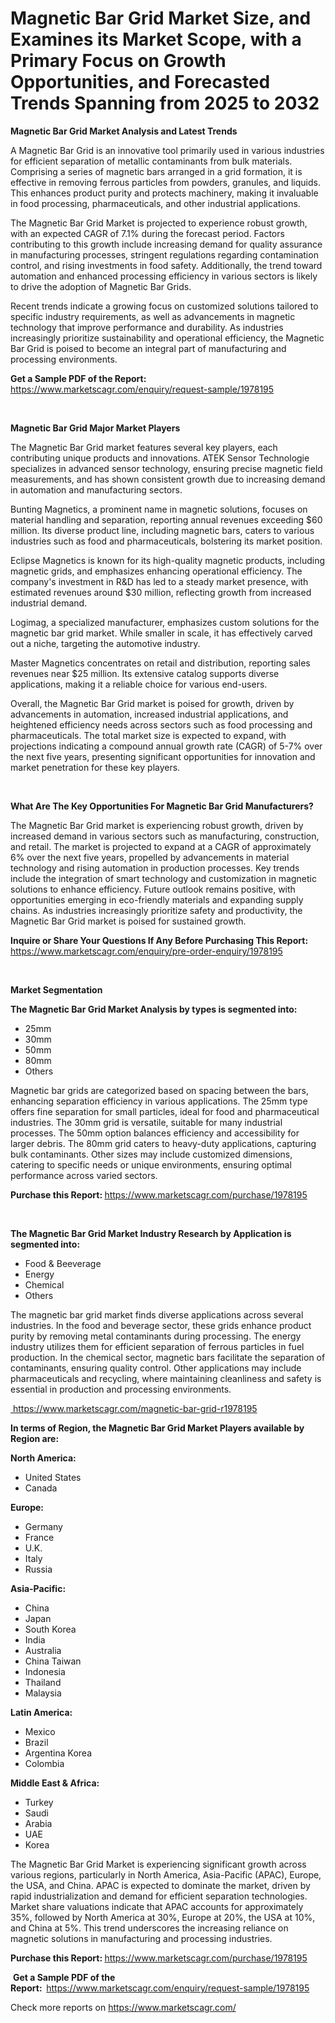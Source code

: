 <p><h1>Magnetic Bar Grid Market Size, and Examines its Market Scope, with a Primary Focus on Growth Opportunities, and Forecasted Trends Spanning from 2025 to 2032</h1></p><p><strong>Magnetic Bar Grid Market Analysis and Latest Trends</strong></p>
<p><p>A Magnetic Bar Grid is an innovative tool primarily used in various industries for efficient separation of metallic contaminants from bulk materials. Comprising a series of magnetic bars arranged in a grid formation, it is effective in removing ferrous particles from powders, granules, and liquids. This enhances product purity and protects machinery, making it invaluable in food processing, pharmaceuticals, and other industrial applications.</p><p>The Magnetic Bar Grid Market is projected to experience robust growth, with an expected CAGR of 7.1% during the forecast period. Factors contributing to this growth include increasing demand for quality assurance in manufacturing processes, stringent regulations regarding contamination control, and rising investments in food safety. Additionally, the trend toward automation and enhanced processing efficiency in various sectors is likely to drive the adoption of Magnetic Bar Grids. </p><p>Recent trends indicate a growing focus on customized solutions tailored to specific industry requirements, as well as advancements in magnetic technology that improve performance and durability. As industries increasingly prioritize sustainability and operational efficiency, the Magnetic Bar Grid is poised to become an integral part of manufacturing and processing environments.</p></p>
<p><strong>Get a Sample PDF of the Report:&nbsp;</strong> <a href="https://www.marketscagr.com/enquiry/request-sample/1978195?utm_campaign=1995&utm_medium=2&utm_source=Github&utm_content=ia&utm_term=04022025&utm_id=magnetic-bar-grid">https://www.marketscagr.com/enquiry/request-sample/1978195</a></p>
<p>&nbsp;</p>
<p><strong>Magnetic Bar Grid Major Market Players</strong></p>
<p><p>The Magnetic Bar Grid market features several key players, each contributing unique products and innovations. ATEK Sensor Technologie specializes in advanced sensor technology, ensuring precise magnetic field measurements, and has shown consistent growth due to increasing demand in automation and manufacturing sectors.</p><p>Bunting Magnetics, a prominent name in magnetic solutions, focuses on material handling and separation, reporting annual revenues exceeding $60 million. Its diverse product line, including magnetic bars, caters to various industries such as food and pharmaceuticals, bolstering its market position.</p><p>Eclipse Magnetics is known for its high-quality magnetic products, including magnetic grids, and emphasizes enhancing operational efficiency. The company's investment in R&D has led to a steady market presence, with estimated revenues around $30 million, reflecting growth from increased industrial demand.</p><p>Logimag, a specialized manufacturer, emphasizes custom solutions for the magnetic bar grid market. While smaller in scale, it has effectively carved out a niche, targeting the automotive industry. </p><p>Master Magnetics concentrates on retail and distribution, reporting sales revenues near $25 million. Its extensive catalog supports diverse applications, making it a reliable choice for various end-users.</p><p>Overall, the Magnetic Bar Grid market is poised for growth, driven by advancements in automation, increased industrial applications, and heightened efficiency needs across sectors such as food processing and pharmaceuticals. The total market size is expected to expand, with projections indicating a compound annual growth rate (CAGR) of 5-7% over the next five years, presenting significant opportunities for innovation and market penetration for these key players.</p></p>
<p>&nbsp;</p>
<p><strong>What Are The Key Opportunities For Magnetic Bar Grid Manufacturers?</strong></p>
<p><p>The Magnetic Bar Grid market is experiencing robust growth, driven by increased demand in various sectors such as manufacturing, construction, and retail. The market is projected to expand at a CAGR of approximately 6% over the next five years, propelled by advancements in material technology and rising automation in production processes. Key trends include the integration of smart technology and customization in magnetic solutions to enhance efficiency. Future outlook remains positive, with opportunities emerging in eco-friendly materials and expanding supply chains. As industries increasingly prioritize safety and productivity, the Magnetic Bar Grid market is poised for sustained growth.</p></p>
<p><strong>Inquire or Share Your Questions If Any Before Purchasing This Report:</strong> <a href="https://www.marketscagr.com/enquiry/pre-order-enquiry/1978195?utm_campaign=1995&utm_medium=2&utm_source=Github&utm_content=ia&utm_term=04022025&utm_id=magnetic-bar-grid">https://www.marketscagr.com/enquiry/pre-order-enquiry/1978195</a></p>
<p>&nbsp;</p>
<p><strong>Market Segmentation</strong></p>
<p><strong>The Magnetic Bar Grid Market Analysis by types is segmented into:</strong></p>
<p><ul><li>25mm</li><li>30mm</li><li>50mm</li><li>80mm</li><li>Others</li></ul></p>
<p><p>Magnetic bar grids are categorized based on spacing between the bars, enhancing separation efficiency in various applications. The 25mm type offers fine separation for small particles, ideal for food and pharmaceutical industries. The 30mm grid is versatile, suitable for many industrial processes. The 50mm option balances efficiency and accessibility for larger debris. The 80mm grid caters to heavy-duty applications, capturing bulk contaminants. Other sizes may include customized dimensions, catering to specific needs or unique environments, ensuring optimal performance across varied sectors.</p></p>
<p><strong>Purchase this Report:&nbsp;</strong><a href="https://www.marketscagr.com/purchase/1978195?utm_campaign=1995&utm_medium=2&utm_source=Github&utm_content=ia&utm_term=04022025&utm_id=magnetic-bar-grid">https://www.marketscagr.com/purchase/1978195</a></p>
<p>&nbsp;</p>
<p><strong>The Magnetic Bar Grid Market Industry Research by Application is segmented into:</strong></p>
<p><ul><li>Food & Beeverage</li><li>Energy</li><li>Chemical</li><li>Others</li></ul></p>
<p><p>The magnetic bar grid market finds diverse applications across several industries. In the food and beverage sector, these grids enhance product purity by removing metal contaminants during processing. The energy industry utilizes them for efficient separation of ferrous particles in fuel production. In the chemical sector, magnetic bars facilitate the separation of contaminants, ensuring quality control. Other applications may include pharmaceuticals and recycling, where maintaining cleanliness and safety is essential in production and processing environments.</p></p>
<p><a href="https://www.marketscagr.com/magnetic-bar-grid-r1978195?utm_campaign=1995&utm_medium=2&utm_source=Github&utm_content=ia&utm_term=04022025&utm_id=magnetic-bar-grid">&nbsp;https://www.marketscagr.com/magnetic-bar-grid-r1978195</a></p>
<p><strong>In terms of Region, the Magnetic Bar Grid Market Players available by Region are:</strong></p>
<p>
    <p> <strong> North America: </strong>
        <ul>
            <li>United States</li>
            <li>Canada</li>
        </ul>
        </p> 
    <p> <strong> Europe: </strong>
        <ul>
            <li>Germany</li>
            <li>France</li>
            <li>U.K.</li>
            <li>Italy</li>
            <li>Russia</li>
        </ul>
        </p> 
    <p> <strong> Asia-Pacific: </strong>
        <ul>
            <li>China</li>
            <li>Japan</li>
            <li>South Korea</li>
            <li>India</li>
            <li>Australia</li>
            <li>China Taiwan</li>
            <li>Indonesia</li>
            <li>Thailand</li>
            <li>Malaysia</li>
        </ul>
        </p> 
    <p> <strong> Latin America: </strong>
        <ul>
            <li>Mexico</li>
            <li>Brazil</li>
            <li>Argentina Korea</li>
            <li>Colombia</li>
        </ul>
        </p> 
    <p> <strong> Middle East & Africa: </strong>
        <ul>
            <li>Turkey</li>
            <li>Saudi</li>
            <li>Arabia</li>
            <li>UAE</li>
            <li>Korea</li>
        </ul>
    </p>
    </p>
<p><p>The Magnetic Bar Grid Market is experiencing significant growth across various regions, particularly in North America, Asia-Pacific (APAC), Europe, the USA, and China. APAC is expected to dominate the market, driven by rapid industrialization and demand for efficient separation technologies. Market share valuations indicate that APAC accounts for approximately 35%, followed by North America at 30%, Europe at 20%, the USA at 10%, and China at 5%. This trend underscores the increasing reliance on magnetic solutions in manufacturing and processing industries.</p></p>
<p><strong>Purchase this Report: </strong><a href="https://www.marketscagr.com/purchase/1978195?utm_campaign=1995&utm_medium=2&utm_source=Github&utm_content=ia&utm_term=04022025&utm_id=magnetic-bar-grid">https://www.marketscagr.com/purchase/1978195</a></p>
<p>&nbsp;<strong>Get a Sample PDF of the Report:&nbsp;&nbsp;</strong><a href="https://www.marketscagr.com/enquiry/request-sample/1978195?utm_campaign=1995&utm_medium=2&utm_source=Github&utm_content=ia&utm_term=04022025&utm_id=magnetic-bar-grid">https://www.marketscagr.com/enquiry/request-sample/1978195</a></p>
<p><strong></strong></p>
<p>Check more reports on <a href="https://www.marketscagr.com/?utm_campaign=1995&utm_medium=2&utm_source=Github&utm_content=ia&utm_term=04022025&utm_id=magnetic-bar-grid">https://www.marketscagr.com/</a></p>